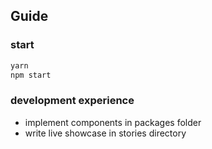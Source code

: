 ## Guide

### start
```js
yarn
npm start
```

### development experience
 - implement components in packages folder
 - write live showcase in stories directory
